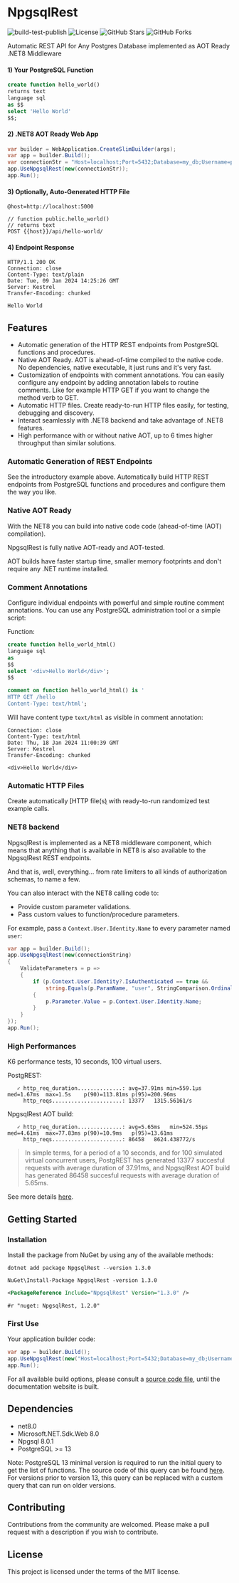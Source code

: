 # NpgsqlRest

![build-test-publish](https://github.com/vb-consulting/NpgsqlRest/workflows/build-test-publish/badge.svg)
![License](https://img.shields.io/badge/license-MIT-green)
![GitHub Stars](https://img.shields.io/github/stars/vb-consulting/NpgsqlRest?style=social)
![GitHub Forks](https://img.shields.io/github/forks/vb-consulting/NpgsqlRest?style=social)

Automatic REST API for Any Postgres Database implemented as AOT Ready .NET8 Middleware

#### 1) Your PostgreSQL Function

```sql
create function hello_world()                                    
returns text 
language sql
as $$
select 'Hello World'
$$;
```

#### 2) .NET8 AOT Ready Web App

```csharp
var builder = WebApplication.CreateSlimBuilder(args);
var app = builder.Build();
var connectionStr = "Host=localhost;Port=5432;Database=my_db;Username=postgres;Password=postgres";
app.UseNpgsqlRest(new(connectionStr));
app.Run();
```

#### 3) Optionally, Auto-Generated HTTP File

```console
@host=http://localhost:5000                                      

// function public.hello_world()
// returns text
POST {{host}}/api/hello-world/
```

#### 4) Endpoint Response

```console
HTTP/1.1 200 OK                                                  
Connection: close
Content-Type: text/plain
Date: Tue, 09 Jan 2024 14:25:26 GMT
Server: Kestrel
Transfer-Encoding: chunked

Hello World
```

## Features

- Automatic generation of the HTTP REST endpoints from PostgreSQL functions and procedures.
- Native AOT Ready. AOT is ahead-of-time compiled to the native code. No dependencies, native executable, it just runs and it's very fast.
- Customization of endpoints with comment annotations. You can easily configure any endpoint by adding annotation labels to routine comments. Like for example HTTP GET if you want to change the method verb to GET.
- Automatic HTTP files. Create ready-to-run HTTP files easily, for testing, debugging and discovery.
- Interact seamlessly with .NET8 backend and take advantage of .NET8 features.
- High performance with or without native AOT, up to 6 times higher throughput than similar solutions.

### Automatic Generation of REST Endpoints

See the introductory example above. Automatically build HTTP REST endpoints from PostgreSQL functions and procedures and configure them the way you like.

### Native AOT Ready

With the NET8 you can build into native code code (ahead-of-time (AOT) compilation). 

NpgsqlRest is fully native AOT-ready and AOT-tested.

AOT builds have faster startup time, smaller memory footprints and don't require any .NET runtime installed.

### Comment Annotations

Configure individual endpoints with powerful and simple routine comment annotations. You can use any PostgreSQL administration tool or a simple script:

Function:

```sql
create function hello_world_html()                               
language sql 
as 
$$
select '<div>Hello World</div>';
$$

comment on function hello_world_html() is '
HTTP GET /hello
Content-Type: text/html';
```

Will have content type `text/html` as visible in comment annotation:

```console
Connection: close                                                
Content-Type: text/html
Date: Thu, 18 Jan 2024 11:00:39 GMT
Server: Kestrel
Transfer-Encoding: chunked

<div>Hello World</div>
```

### Automatic HTTP Files

Create automatically [HTTP file(s[)](https://learn.microsoft.com/en-us/aspnet/core/test/http-files?view=aspnetcore-8.0) with ready-to-run randomized test example calls.

### NET8 backend

NpgsqlRest is implemented as a NET8 middleware component, which means that anything that is available in NET8 is also available to the NpgsqlRest REST endpoints. 

And that is, well, everything... from rate limiters to all kinds of authorization schemas, to name a few.

You can also interact with the NET8 calling code to: 

- Provide custom parameter validations.
- Pass custom values to function/procedure parameters.

For example, pass a `Context.User.Identity.Name` to every parameter named `user`:

```csharp
var app = builder.Build();                                       
app.UseNpgsqlRest(new(connectionString)
{
    ValidateParameters = p =>
    {
        if (p.Context.User.Identity?.IsAuthenticated == true && 
            string.Equals(p.ParamName, "user", StringComparison.OrdinalIgnoreCase))
        {
            p.Parameter.Value = p.Context.User.Identity.Name;
        }
    } 
});
app.Run();
```

### High Performances

K6 performance tests, 10 seconds, 100 virtual users.

PostgREST:

```console
   ✓ http_req_duration..............: avg=37.91ms min=559.1µs  med=1.67ms  max=1.5s    p(90)=113.81ms p(95)=200.96ms
     http_reqs......................: 13377   1315.56161/s
```

NpgsqlRest AOT build:

```console
   ✓ http_req_duration..............: avg=5.65ms   min=524.55µs med=4.61ms  max=77.83ms p(90)=10.9ms   p(95)=13.61ms
     http_reqs......................: 86458   8624.438772/s
```

> In simple terms, for a period of a 10 seconds, and for 100 simulated virtual concurrent users, PostgREST has generated 13377 succesful requests with average duration of 37.91ms, and NpgsqlRest AOT build has generated 86458 succesful requests with average duration of 5.65ms.

See more details [here](https://github.com/vb-consulting/NpgsqlRest/tree/master/NpgsqlRestPerfTest).
  
## Getting Started

### Installation

Install the package from NuGet by using any of the available methods:

```console
dotnet add package NpgsqlRest --version 1.3.0
```
```console
NuGet\Install-Package NpgsqlRest -version 1.3.0
```
```xml
<PackageReference Include="NpgsqlRest" Version="1.3.0" />
```
```console
#r "nuget: NpgsqlRest, 1.2.0"
```

### First Use

Your application builder code:

```csharp
var app = builder.Build();
app.UseNpgsqlRest(new("Host=localhost;Port=5432;Database=my_db;Username=postgres;Password=postgres"));
app.Run();
```

For all available build options, please consult a [source code file](https://github.com/vb-consulting/NpgsqlRest/blob/master/NpgsqlRest/NpgsqlRestOptions.cs), until the documentation website is built.

## Dependencies

- net8.0
- Microsoft.NET.Sdk.Web 8.0
- Npgsql 8.0.1
- PostgreSQL >= 13

Note: PostgreSQL 13 minimal version is required to run the initial query to get the list of functions. The source code of this query can be found [here](https://github.com/vb-consulting/NpgsqlRest/blob/master/NpgsqlRest/RoutineQuery.cs#L9C9-L9C49). For versions prior to version 13, this query can be replaced with a custom query that can run on older versions.

## Contributing

Contributions from the community are welcomed.
Please make a pull request with a description if you wish to contribute.

## License

This project is licensed under the terms of the MIT license.
